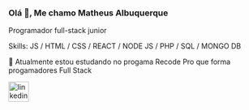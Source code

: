 <!--
**matheusrdads/matheusrdads** is a ✨ _special_ ✨ repository because its `README.md` (this file) appears on your GitHub profile.

Here are some ideas to get you started:

- 🔭 I’m currently working on ...
- 🌱 I’m currently learning ...
- 👯 I’m looking to collaborate on ...
- 🤔 I’m looking for help with ...
- 💬 Ask me about ...
- 📫 How to reach me: ...
- 😄 Pronouns: ...
- ⚡ Fun fact: ...
-->
### Olá 👋, Me chamo Matheus Albuquerque


Programador full-stack junior

Skills: JS / HTML / CSS / REACT / NODE JS / PHP / SQL / MONGO DB

🌱 Atualmente estou estudando no progama Recode Pro que forma progamadores Full Stack



[<img src='https://cdn.jsdelivr.net/npm/simple-icons@3.0.1/icons/linkedin.svg' alt='linkedin' height='40'>](https://www.linkedin.com/in/matheus-albuquerque-0587b61a6)  


